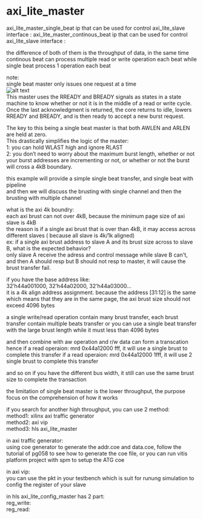 # axi_lite_master
axi_lite_master_single_beat ip that can be used for control axi_lite_slave interface :
axi_lite_master_continous_beat ip that can be used for control axi_lite_slave interface :

the difference of both of them is the throughput of data, in the same time continous beat can process multiple read or write operation each beat while single beat process 1 operation each beat

note:  
single beat master only issues one request at a time  
![alt text](https://zipcpu.com/img/wbm2axisp/single-master-reads.svg)  
This master uses the RREADY and BREADY signals as states in a state machine to know whether or not it is in the middle of a read or write cycle.   
Once the last acknowledgment is returned, the core returns to idle, lowers RREADY and BREADY, and is then ready to accept a new burst request.  

The key to this being a single beat master is that both AWLEN and ARLEN are held at zero.   
This drastically simplifies the logic of the master:  
1: you can hold WLAST high and ignore RLAST  
2: you don’t need to worry about the maximum burst length, whether or not your burst addresses are incrementing or not, or whether or not the burst will cross a 4kB boundary.  

this example will provide a simple single beat transfer, and single beat with pipeline  
and then we will discuss the brusting with single channel and then the brusting with multiple channel






what is the axi 4k boundry:  
each axi brust can not over 4kB, because the minimum page size of axi slave is 4kB  
the reason is if a single axi brust that is over than 4kB, it may access across different slaves ( because all slave is 4k/1k aligned)  
ex: if a single axi brust address to slave A and its brust size across to slave B, what is the expected behavior?  
only slave A receive the adress and control message while slave B can't, and then A should resp but B should not resp to master, it will cause the brust transfer fail.  

if you have the base address like:  
32’h44a001000, 32’h44a02000, 32’h44a03000…  
it is a 4k align address assignment.
because the address [31:12] is the same which means that they are in the same page, the axi brust size should not exceed 4096 bytes  

a single write/read operation contain many brust transfer, each brust transfer contain multiple beats transfer or you can use a single beat transfer with the large brust length while it must less than 4096 bytes  

and then combine with aw operation and r/w data can form a transcation  
hence if a read operaion: mrd 0x44a12000 fff,  it will use a single brust to complete this transfer
if a read operaion: mrd 0x44a12000 1fff,  it will use 2 single brust to complete this transfer  

and so on if you have the different bus width, it still can use the same brust size to complete the transaction  

the limitation of single beat master is the lower throughput, the purpose focus on the comprehension of how it works  



if you search for another high throughput, you can use 2 method:  
method1: xilinx axi traffic generator  
method2: axi vip  
method3: hls axi_lite_master

in axi traffic generator:  
using coe generator to generate the addr.coe and data.coe, follow the tutorial of pg058 to see how to generate the coe file, or you can run vitis platform project with spm to setup the ATG coe   

in axi vip:  
you can use the pkt in your testbench which is suit for runung simulation to config the register of your slave  

in hls axi_lite_config_master has 2 part:  
reg_write:  
reg_read:  
